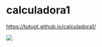 # calculadora1

https://tutugt.github.io/calculadora1/

<a href="https://tutugt.github.io/calculadora1/"><img src="img/css3.png" class="media-object  img-responsive img-thumbnail"></a>

